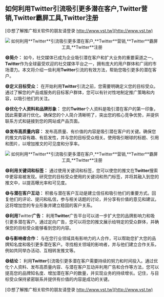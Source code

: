 ## **如何利用**Twitter**引流吸引更多潜在客户,**Twitter**营销,**Twitter**霸屏工具,**Twitter**注册**

[😍想了解推广相关软件的朋友请登录 http://www.vst.tw](http://www.vst.tw)

 <center><img src="https://vst.tw/MP4/tuiguang/png/5.png" alt="如何利用**Twitter**引流吸引更多潜在客户,**Twitter**营销,**Twitter**霸屏工具,**Twitter**注册"></center>

**😄简介：**
如今，社交媒体已成为企业吸引潜在客户和扩大业务的重要渠道之一。**Twitter**作为全球最受欢迎的社交媒体平台之一，拥有庞大的用户群体和广阔的市场潜力。本文将介绍一些利用**Twitter**引流的有效方法，帮助您吸引更多的潜在客户。

**😄定义目标受众：**
在开始利用**Twitter**引流之前，您需要明确定义您的目标受众。通过了解您的产品或服务的目标客户群体，您可以有针对性地制定推广策略和内容，以吸引他们的关注。

**😄优化个人资料和品牌形象：**
您的**Twitter**个人资料是吸引潜在客户的第一印象，因此需要进行优化。确保您的个人简介清晰明了，突出您的核心竞争优势，并提供联系方式和链接到您的网站或产品页面。

**😄发布高质量内容：**
发布高质量、有价值的内容是吸引潜在客户的关键。确保您的推文内容有趣、有启发性，并与您的目标受众相关。使用吸引眼球的标题、引用和图片，以增加推文的可见度和分享率。

 <center><img src="https://vst.tw/MP4/tuiguang/png/7.png" alt="如何利用**Twitter**引流吸引更多潜在客户,**Twitter**营销,**Twitter**霸屏工具,**Twitter**注册"></center>

**😄利用关键词和标签：**
通过使用关键词和标签，您可以使您的推文在**Twitter**搜索中更容易被发现。研究您的目标受众使用的关键词和热门标签，并将其融入到您的推文中，以提高曝光率和可见度。

**😄与潜在客户互动：**
积极与潜在客户互动是建立信任和吸引他们的重要方式。回复他们的评论、提问和私信，参与相关话题的讨论，并分享有价值的意见和建议。这将增加您的专业形象并建立稳固的客户关系。

**😄利用**Twitter**广告：**
利用**Twitter**广告平台可以进一步扩大您的品牌影响力和吸引更多潜在客户。通过定向广告，您可以将您的推文展示给特定的受众群体，并确保您的目标受众能够看到您的内容。

**😄与影响者合作：**
与在您行业领域具有影响力的人合作，可以帮助您扩大您的品牌知名度和吸引更多潜在客户。寻找相关领域的影响者，并与他们建立合作关系，例如共同举办活动、互相转发推文等。

**😄结论：**
利用**Twitter**引流吸引更多潜在客户需要持续的努力和时间投入。通过优化个人资料、发布高质量内容、与潜在客户互动并利用广告和合作等方法，您可以提高您的品牌知名度、增加潜在客户的数量，并实现业务的持续增长。记住，与目标受众保持紧密联系并提供有价值的内容是成功的关键。

[😍想了解推广相关软件的朋友请登录 http://www.vst.tw](http://www.vst.tw)



